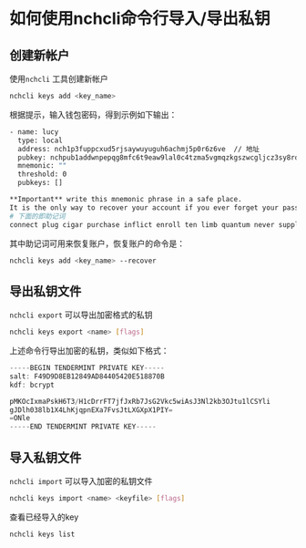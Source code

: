 # 如何使用nchcli命令行导入/导出私钥

## 创建新帐户

使用```nchcli``` 工具创建新帐户

```bash
nchcli keys add <key_name>
```

根据提示，输入钱包密码，得到示例如下输出：

```bash
- name: lucy
  type: local
  address: nch1p3fuppcxud5rjsaywuyuguh6achmj5p0r6z6ve  // 地址
  pubkey: nchpub1addwnpepqg8mfc6t9eaw9lal0c4tzma5vgmqzkgszwcgljcz3sy8rd2rukgxz9dtmph  // 公钥
  mnemonic: "" 
  threshold: 0
  pubkeys: []

**Important** write this mnemonic phrase in a safe place.
It is the only way to recover your account if you ever forget your password.
# 下面的即助记词
connect plug cigar purchase inflict enroll ten limb quantum never supply grid home case process claw truly grape federal liberty tree remove side quantum
```

其中助记词可用来恢复账户，恢复账户的命令是：

```bash
nchcli keys add <key_name> --recover
```

## 导出私钥文件

```nchcli export``` 可以导出加密格式的私钥

```bash
nchcli keys export <name> [flags]
```

上述命令行导出加密的私钥，类似如下格式：

```javascript
-----BEGIN TENDERMINT PRIVATE KEY-----
salt: F49D9D8EB12849AD84405420E518870B
kdf: bcrypt

pMKOcIxmaPskH6T3/H1cDrrFT7jfJxRb7JsG2Vkc5wiAsJ3Nl2kb3OJtu1lCSYli
gJDlh038lb1X4LhKjqpnEXa7FvsJtLXGXpX1PIY=
=ONle
-----END TENDERMINT PRIVATE KEY-----
```

## 导入私钥文件

```nchcli import``` 可以导入加密的私钥文件

```bash
nchcli keys import <name> <keyfile> [flags]
```

查看已经导入的key

```bash
nchcli keys list
```